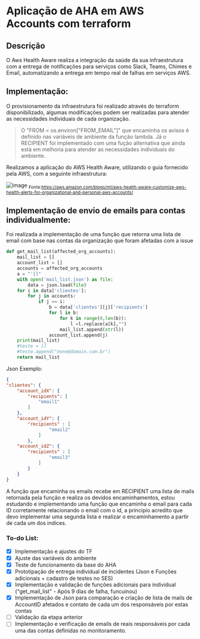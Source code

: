 # Aplicação de AHA em AWS Accounts com terraform

## Descrição
O Aws Health Aware realiza a integração da saúde da sua infraestrutura com a entrega de notificações para serviços como Slack, Teams, Chimes e Email, automatizando a entrega em tempo real de falhas em serviços AWS.

## Implementação: 
O provisionamento da infraestrutura foi realizado através do terraform disponibilizado, algumas modificações podem ser realizadas para atender as necessidades individuais de cada organização.

>O "FROM = os.environ["FROM_EMAIL"]" que encaminha os avisos é definido nas variáveis de ambiente da função lambda.
>Já o RECIPIENT foi implementado com uma fução alternativa que ainda está em melhoria para atender as necessidades individuais do ambiente.

Realizamos a aplicação do AWS Health Aware, utilizando o guia fornecido pela AWS, com a seguinte infraestrutura: 

![image](https://user-images.githubusercontent.com/74078237/205191386-7742cc91-8f04-403f-8dba-d83934f84a91.png)
<sub>Fonte:https://aws.amazon.com/blogs/mt/aws-health-aware-customize-aws-health-alerts-for-organizational-and-personal-aws-accounts/</sub>



## Implementação de envio de emails para contas individualmente:

Foi realizada a implementação de uma função que retorna uma lista de email com base nas contas da organização que foram afetadas com a issue 
```python
def get_mail_list(affected_org_accounts):
    mail_list = []
    account_list = []
    accounts = affected_org_accounts
    a = "'[]"
    with open('mail_list.json') as file:
        data = json.load(file)
    for i in data['clientes']:
        for j in accounts:
            if j == i:
                b = data['clientes'][j]['recipients']
                for l in b:
                    for k in range(0,len(b)):
                        l =l.replace(a[k],"")
                    mail_list.append(str(l))
                account_list.append(j)
    print(mail_list)
    #teste = []
    #teste.append("none@domain.com.br")
    return mail_list
```
Json Exemplo:
```json
{
"clientes": {
    "account_idX": {
        "recipients": [
            "email1" 
        ]
    },
    "account_idY": {
        "recipients" : [
                "email2"
            ]
        },
    "account_idZ": {
        "recipients" : [
                "email3"
            ]
        }        
    }
}
```
A função que encaminha os emails recebe em RECIPIENT uma lista de mails retornada pela função e realiza os devidos encaminhamentos, estou estudando e implementando uma função que encaminha o email para cada ID corretamente relacionando o email com o id, a principio acredito que devo implementar uma segunda lista e realizar o encaminhamento a partir de cada um dos indices.

### To-do List:
- [x] Implementação e ajustes do TF
- [x] Ajuste das variáveis do ambiente
- [x] Teste de funcionamento da base do AHA 
- [x] Prototipação de entrega individual de incidentes (Json e Funções adicionais + cadastro de testes no SES)
- [x] Implementação e validação de funções adicionais para individual ("get_mail_list" - Após 9 dias de falha, funcuinou)
- [x] Implementação  de Json para comparação e criação de lista de mails de AccountID afetados e contato de cada um dos responsáveis por estas contas
- [ ] Validação da etapa anterior
- [ ] Implementação e verificação de emails de reais responsáveis por cada uma das contas definidas no monitoramento.
